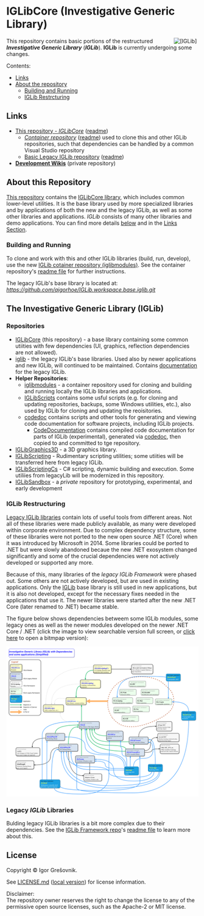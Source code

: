
# IGLibCore (Investigative Generic Library)

<img src="https://ajgorhoe.github.io/icons/IGLibIcon_256x256.png" alt="[IGLib]" align="right" width="48pt"
  style="float: right; max-width: 30%; width: 48pt; margin-left: 8pt;" />

This repository contains basic portions of the restructured ***Investigative Generic Library*** (***IGLib***). **IGLib** is currently undergoing some changes.

Contents:

* [Links](#links) 
* [About the repository](#about-the-repository)
  * [Building and Running](#building-and-running)
  * [IGLib Restrcturing](#iglib-restructuring)

## Links

* [This repository - *IGLibCore*](https://github.com/ajgorhoe/IGLib.modules.IGLibCore) ([readme](https://github.com/ajgorhoe/IGLib.modules.IGLibCore/blob/master/README.md))
  * *[Container repository](https://github.com/ajgorhoe/iglibmodules)* ([readme](https://github.com/ajgorhoe/iglibmodules/blob/master/README.md)) used to clone this and other IGLib repositories, such that dependencies can be handled by a common Visual Studio repository
  * [Basic Legacy IGLib repository](https://github.com/ajgorhoe/IGLib.workspace.base.iglib) ([readme](https://github.com/ajgorhoe/IGLib.workspace.base.iglib-/blob/master/README.md))
* **[Development Wikis]()** (private repository)

## About this Repository

[This repository](https://github.com/ajgorhoe/IGLib.modules.IGLibCore) contains the [IGLibCore library](./src/IGLib.Core/), which includes common lower-level utilities. It is the base library used by more specialized libraries and by applications of both the new and the legacy IGLib, as well as some other libraries and applications. *IGLib* consists of many other libraries and demo applications. You can find more details [below](#the-investigative-generic-library-iglib) and in the [Links Section](#links).

### Building and Running

To clone and work with this and other IGLib libraries (build, run, develop), use the new [IGLib cotainer repository (iglibmodules)](https://github.com/ajgorhoe/iglibmodules). See the container repository's [readme file](https://github.com/ajgorhoe/iglibmodules/blob/main/README.md) for further instructions.

The legacy IGLib's base library is located at:
*<https://github.com/ajgorhoe/IGLib.workspace.base.iglib.git>*

## The Investigative Generic Library (IGLib)

### Repositories

* [IGLibCore](https://github.com/ajgorhoe/IGLib.modules.IGLibCore) (this repository) - a base library containing some common utiities with few dependencies (UI, graphics, reflection dependencies are not allowed).
* [iglib](https://github.com/ajgorhoe/IGLib.workspace.base.iglib) - the legacy IGLib's base libraries. Used also by newer applications and new IGLib, will continued to be maintained. Contains [documentation](https://github.com/ajgorhoe/IGLib.workspace.base.iglib/blob/master/README.md) for the legacy IGLib.
* **Helper Repositories**:
  * [iglibmodules](https://github.com/ajgorhoe/iglibmodules) - a container repository used for cloning and building and running locally the IGLib libraries  and applications.
  * [IGLibScripts](https://github.com/ajgorhoe/IGLib.modules.IGLibScripts/) contains some usful scripts (e.g. for cloning and updating repositories, backups, some Windows utilities, etc.), also used by IGLib for cloning and updating the reoisitories.
  * [codedoc](https://github.com/ajgorhoe/IGLib.workspace.doc.codedoc) contains scripts and other tools for generating and viewing code documentation for software projects, including IGLib projects.
    * [CodeDocumentation](https://github.com/ajgorhoe/CodeDocumentation) contains compiled code documentation for parts of IGLib (experimental), generated via [codedoc](https://github.com/ajgorhoe/IGLib.workspace.doc.codedoc), then copied to and committed to tge repository.
* [IGLibGraphics3D](https://github.com/ajgorhoe/IGLib.modules.IGLibGraphics3D) - a 3D graphics library.
* [IGLibScripting](d:\users\ws\ws\other\iglibmodules\IGLibScripting) - Rudimentary scripting utilities; some utiities will be transferred here from legacy IGLib.
* [IGLibScriptingCs](https://github.com/ajgorhoe/IGLib.modules.IGLibScriptingCs) - C# scripting, dynamic building and execution. Some utiliies from legacyLib will be modernized in this repository.
* [IGLibSandbox](https://github.com/ajgorhoe/IGLib.modules.IGLibSandbox) - a *private* repository for prototyping, experimental, and early development

### IGLib Restructuring

[Legacy IGLib libraries](https://github.com/ajgorhoe/IGLib.workspace.base.iglib/blob/master/README.md) contain lots of useful tools from different areas. Not all of these libraries were made publicly available, as many were developed within corporate environment. Due to complex dependency structure, some of these libraries were not ported to the new open source .NET (Core) when it was introduced by Microsoft in 2014. Some libraries could be ported to .NET but were slowly abandoned becaue the new .NET exosystem changed significantly and some of the crucial dependencies were not actively developed or supported any more.

Because of this, many libraries of the *legacy IGLib Framework* were phased out. Some others are not actively developed, but are used in existing applications. Only the [IGLib](https://github.com/ajgorhoe/IGLib.workspace.base.iglib) base library is still used in new applications, but it is also not developed, except for the necessary fixes needed in the applications that use it. The newer libraries were started after the new .NET Core (later renamed to .NET) became stable.

The figure below shows dependencies betweem some IGLib modules, some legacy ones as well as the newer modules developed on the newer .NET Core / .NET (click the image to view searchable version full screen, or [click here](https://ajgorhoe.github.io/IGLibFramework/images/IGLib/IGLibDependencyGraph.jpg) to open a bitmpap version):

<a href="https://ajgorhoe.github.io/IGLibFramework/images/IGLib/IGLibDependencyGraph.svg"><img src="./doc/images/IGLibDependencyGraph.svg" width="max(80%), 800px"></img></a>

### Legacy *IGLib* Libraries

Bulding legacy IGLib libraries is a bit more complex due to their dependencies. See the [IGLib Framework repo](https://github.com/ajgorhoe/IGLib.workspace.base.iglib/)'s [readme file](https://github.com/ajgorhoe/IGLib.workspace.base.iglib/blob/master/README.md) to learn more about this.

## License

Copyright © Igor Grešovnik.

See [LICENSE.md](https://github.com/ajgorhoe/IGLib.modules.IGLibCore/blob/main/LICENSE.md) ([local version](./LICENSE.md)) for license information.

Disclaimer:  
The repository owner reserves the right to change the license to any of the permissive open source licenses, such as the Apache-2 or MIT license.
